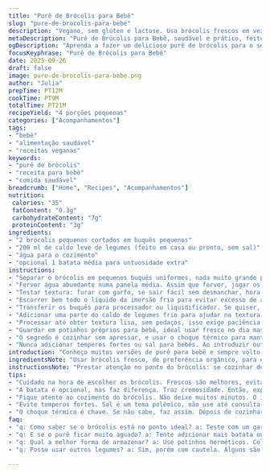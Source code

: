 ```yaml
---
title: "Purê de Brócolis para Bebê"
slug: "pure-de-brocolis-para-bebe"
description: "Vegano, sem glúten e lactose. Usa brócolis frescos em vez do congelado, trocando água por caldo leve de legumes para dar sabor sutil. Cozimento que preserva cor e textura, evitando sofrer excesso. Purê liso, textura cremosa, ideal pra bebê em fase inicial de alimentação complementar. Processo simples, atenção no tempo e na temperatura. Dicas de variações e substituições para emergências."
metaDescription: "Purê de Brócolis para Bebê, saudável e prático, feito com brócolis frescos e caldo de legumes. Ideal para o início da alimentação complementar."
ogDescription: "Aprenda a fazer um delicioso purê de brócolis para o seu bebê. Saudável, vegano e cheio de nutrientes, perfeito para o começo das refeições."
focusKeyphrase: "Purê de Brócolis para Bebê"
date: 2025-09-26
draft: false
image: pure-de-brocolis-para-bebe.png
author: "Julia"
prepTime: PT12M
cookTime: PT9M
totalTime: PT21M
recipeYield: "4 porções pequenas"
categories: ["Acompanhamentos"]
tags:
- "bebê"
- "alimentação saudável"
- "receitas veganas"
keywords:
- "purê de brócolis"
- "receita para bebê"
- "comida saudável"
breadcrumb: ["Home", "Recipes", "Acompanhamentos"]
nutrition: 
 calories: "35"
 fatContent: "0.3g"
 carbohydrateContent: "7g"
 proteinContent: "3g"
ingredients:
- "2 brócolis pequenos cortados em buquês pequenos"
- "200 ml de caldo leve de legumes (feito em casa ou pronto, sem sal)"
- "água para o cozimento"
- "opcional 1 batata média para untuosidade extra"
instructions:
- "Separar o brócolis em pequenos buquês uniformes, nada muito grande para o cozimento ser homogêneo."
- "Ferver água abundante numa panela média. Assim que ferver, jogar os buquês e deixar cozinhar até perceber que um garfo entra fácil mas o brócolis mantém estrutura, cerca de 8 a 9 minutos - o ponto exato, não muito mole nem duro."
- "Testar textura: furar com garfo, se sair fácil sem desmanchar, hora de tirar. Mergulhar imediatamente em água gelada, parar o cozimento e preservar a cor verde vibrante."
- "Escorrer bem todo o líquido da imersão fria para evitar excesso de água na hora de bater."
- "Transferir os buquês para processador ou liquidificador. Se quiser, adicionar batata cozida para um purê mais cremoso e facilmente aceito pelo bebê."
- "Adicionar uma parte do caldo de legumes frio para ajudar na textura e não só água — encorpa e traz sabor."
- "Processar até obter textura lisa, sem pedaços, isso exige paciência e interrupções para raspar laterais. Evitar purê aguado; adicionar o caldo aos poucos."
- "Guardar em potinhos próprios para bebê, ideal usar fresco no dia mas pode congelar em porções pequenas. No descongelamento, verificar consistência, ajustar com leite vegetal sem açúcar se necessário."
- "O segredo é cozinhar sem apressar, e usar o choque térmico para manter o verde vivo, que indica nutrientes e frescor."
- "Nunca adicionar temperos fortes ou sal para bebês. Ao introduzir outros ingredientes, seguir recomendação pediátrica."
introduction: "Conheço muitas versões de purê para bebê e sempre volto para o brócolis cozido do jeito certo — firme, verde, cheiro leve. O que mudou minha rotina na cozinha foi entender que ultrapassar o tempo na água faz o brócolis perder cor e nutrientes. Já tentei só cozinhar no vapor, sem choque de água fria, mas a cor acabava pálida. Também, trocar a água do cozimento por um caldo caseiro deixou o sabor mais interessante para quem quer algo nuance. Pequenos detalhes que transformaram a textura e deixaram o purê mais gostoso, sem correr riscos com ingredientes fortes, sem sal, sem óleo. Na hora de triturar, paciência é chave. Outra coisa: a batata na mistura dá aquela cremosidade e aceita facilmente pelas crianças que ainda estão se acostumando às consistências. E claro, sempre cuidando das medidas pra evitar textura líquida demais. A cozinha pra bebês acaba sendo um laboratório onde você testa essas pequenas mudanças, até encontrar o melhor equilíbrio."
ingredientsNote: "Usar brócolis fresco, de preferência orgânico, para evitar agrotóxicos. Caso ache difícil ou barem rápido, congelado virgem sem temperos é opção, mas cozinhe rápido para não perder textura. Caldo de legumes caseiro (cenoura, cebola, salsão) é melhor que água pura, traz sabor discreto e nutrientes; se não tiver, água filtrada funciona. Trocar a água por leite vegetal sem açúcar só para bebês maiores, sempre com acompanhamento. A batata pode ser substituída por mandioquinha ou cenoura, para versão diferente de sabor e cor, mas ajustar liquidez para não ficar pastoso demais. Evitar repolho ou couve-flor no lugar, são mais agressivos para intestino sensível do bebê. Observar mês a mês se há necessidade de variar legumes, sempre com cuidado e recomendação do pediatra."
instructionsNote: "Prestar atenção no ponto do brócolis: se cozinhar demais vira uma papa esverdeada, perde a cor e o sabor. Água fervendo demais ou pouco pode fazer o cozimento desigual. Uso termômetro para garimpar temperatura exata, mas quem não usa, vale o teste do garfo — deve entrar fácil e sair sem desmanchar demais. Um banho imediato na água gelada é truque obrigatório para congelar cor e textura; tentativas sem esse passo resultaram em purê sem graça. Na hora do processamento, não bater tudo de uma vez. Fazer pausas para raspar o que fica grudado nas laterais, assim deixa tudo homogêneo sem excesso de água. Caso fique líquido, hora de ajustar com ingredientes sólidos como batata ou desidratar um pouco com uma leve cocção extra. Usar recipiente aquecido para no fim manter a temperatura do purê durante a aplicação, evitando choque térmico sensível ao bebê. Se congelar, nunca descongelar no micro-ondas direto — risco de pontos quentes; melhor na geladeira lentamente."
tips:
- "Cuidado na hora de escolher os brócolis. Frescos são melhores, evitar o congelado se possível. Olhe as folhas, precisa estar verdinhas. Se não achar, o congelado é solução. Mas como? Cozinhe mais rápido, pra não perder textura. Temperatura alta, mas não muito. Simples."
- "A batata é opcional, mas faz diferença. Traz cremosidade. Então, experimente com mandioquinha ou cenoura. O que achar. Lembrar de ajustar o caldo. Se muita água, o purê fica ralo. Ideal a proporção, sempre testando a textura."
- "Fique atento ao cozimento do brócolis. Não deixe muitos minutos. O ideal é 8 ou 9. Use o garfo. Se conseguir furar sem desmanchar, tá pronto. Depois, choque térmico com água gelada. Essencial para manter cor e frescor. Não subestime isso."
- "Evite temperos fortes. Sal é um tema polêmico, não use até consulta médica. Primeiro o brócolis, depois introduce novos sabores aos poucos. Quando testar novos sabores, faça com cuidado e paciência. Tudo em pequenas quantidades."
- "O choque térmico é chave. Se não sabe, faz assim. Depois de cozinhar, jogue em água com gelo. Assim, você para o cozimento. São 30 segundos e tudo muda. Cor vibrante é a meta. E textura também."
faq:
- "q: Como saber se o brócolis está no ponto ideal? a: Teste com um garfo. Ele deve entrar fácil. Se desmanchar, passou do ponto. Tem que ter cuidado com isso. Se você esquecer no fogo, vai perder cor, nutrientes. Isso não é legal."
- "q: E se o purê ficar muito aguado? a: Tente adicionar mais batata ou cenoura. Isso dá textura. Se ficou ralo, vale a pena desidratar um pouquinho em fogo baixo. Mas sem exagerar. O ideal é que fique cremoso, não líquido."
- "q: Qual a melhor forma de armazenar? a: Use potinhos herméticos. Coloque na geladeira, dura uns dias. Congelado? Também funciona, mas em pequenas porções. Nunca descongele no micro-ondas. Isso pode gerar pontos quentes, evite. Preferir descongelar lentamente na geladeira."
- "q: Posso usar outros legumes? a: Sim, porém com cautela. Alguns são pesados pro intestino do bebê. Evite repolho e couve-flor. Bons testes com cenoura, e mandioquinha. Sempre observe como o bebê reage. Isso é igual a um experimento na cozinha."

---
```

